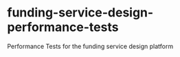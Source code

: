# funding-service-design-performance-tests
Performance Tests for the funding service design platform
